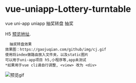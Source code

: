 # vue-uniapp-Lottery-turntable
vue uni-app uniapp 抽奖转盘 抽奖

H5 [预览地址](https://www.gaojuqian.com/github/demo1_ZhuanPan/ "抽奖转盘"). 

```
  抽奖转盘效果 
效果图：https://gaojuqian.com/github/img/cj.gif
使用将index做路由放入文件夹，以及static图片
可以用于uni-app项目 h5,小程序等,app未测试
*如果用于vue cli请自行调整, <view> 改为 <div>
```
![预览gif](https://gaojuqian.com/github/img/cj.gif)
